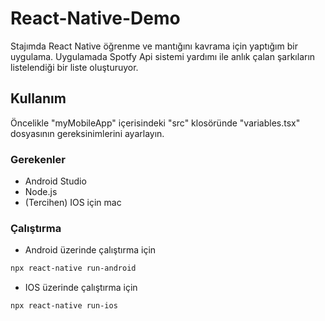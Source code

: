 # React-Native-Demo
Stajımda React Native öğrenme ve mantığını kavrama için yaptığım bir uygulama.
Uygulamada Spotfy Api sistemi yardımı ile anlık çalan şarkıların listelendiği bir liste oluşturuyor.

## Kullanım

Öncelikle "myMobileApp" içerisindeki "src" klosöründe "variables.tsx" dosyasının gereksinimlerini ayarlayın.

### Gerekenler
* Android Studio
* Node.js
* (Tercihen) IOS için mac

### Çalıştırma

* Android üzerinde çalıştırma için 
```bash
npx react-native run-android
```

* IOS üzerinde çalıştırma için 
```bash
npx react-native run-ios
```